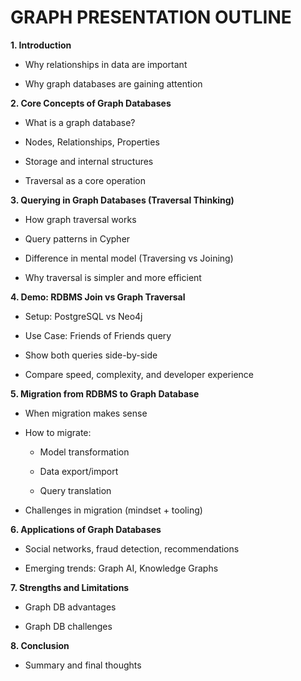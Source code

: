 # GRAPH PRESENTATION OUTLINE

**1. Introduction**

- Why relationships in data are important

- Why graph databases are gaining attention

**2. Core Concepts of Graph Databases**

- What is a graph database?

- Nodes, Relationships, Properties

- Storage and internal structures

- Traversal as a core operation

**3. Querying in Graph Databases (Traversal Thinking)**

- How graph traversal works

- Query patterns in Cypher

- Difference in mental model (Traversing vs Joining)

- Why traversal is simpler and more efficient

**4. Demo: RDBMS Join vs Graph Traversal**

- Setup: PostgreSQL vs Neo4j

- Use Case: Friends of Friends query

- Show both queries side-by-side

- Compare speed, complexity, and developer experience

**5. Migration from RDBMS to Graph Database**

- When migration makes sense

- How to migrate:

  - Model transformation

  - Data export/import

  - Query translation

- Challenges in migration (mindset + tooling)

**6. Applications of Graph Databases**

- Social networks, fraud detection, recommendations

- Emerging trends: Graph AI, Knowledge Graphs

**7. Strengths and Limitations**

- Graph DB advantages

- Graph DB challenges

**8. Conclusion**

- Summary and final thoughts
